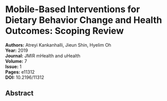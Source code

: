 # Mobile-Based Interventions for Dietary Behavior Change and Health Outcomes: Scoping Review

**Authors:** Atreyi Kankanhalli, Jieun Shin, Hyelim Oh  
**Year:** 2019  
**Journal:** JMIR mHealth and uHealth  
**Volume:** 7  
**Issue:** 1  
**Pages:** e11312  
**DOI:** 10.2196/11312  

## Abstract


